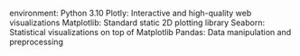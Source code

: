 environment: 
Python 3.10
Plotly: Interactive and high-quality web visualizations
Matplotlib: Standard static 2D plotting library
Seaborn: Statistical visualizations on top of Matplotlib
Pandas: Data manipulation and preprocessing
